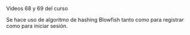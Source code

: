 Videos 68 y 69 del curso

Se hace uso de algoritmo de hashing Blowfish tanto como para registrar como para iniciar sesión.
